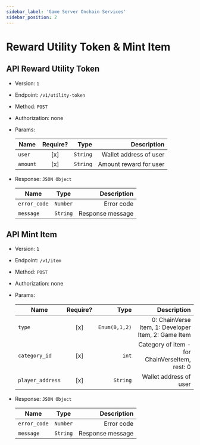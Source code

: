 ```yaml
---
sidebar_label: 'Game Server Onchain Services'
sidebar_position: 2
---
```


# **Reward Utility Token & Mint Item**

## **API Reward Utility Token**

-   Version: `1`
-   Endpoint: `/v1/utility-token`
-   Method: `POST`
-   Authorization: none
-   Params:

    | Name     | Require? |     Type |            Description |
    | -------- | :------: | -------: | ---------------------: |
    | `user`   |   [x]    | `String` | Wallet address of user |
    | `amount` |   [x]    | `String` | Amount reward for user |

-   Response: `JSON Object`

    | Name         |   Type   |      Description |
    | ------------ | :------: | ---------------: |
    | `error_code` | `Number` |       Error code |
    | `message`    | `String` | Response message |

## **API Mint Item**

-   Version: `1`
-   Endpoint: `/v1/item`
-   Method: `POST`
-   Authorization: none
-   Params:

    | Name             | Require? |          Type |                                         Description |
    | ---------------- | :------: | ------------: | --------------------------------------------------: |
    | `type`           |   [x]    | `Enum(0,1,2)` | 0: ChainVerse Item, 1: Developer Item, 2: Game Item |
    | `category_id`    |   [x]    |         `int` |      Category of item - for ChainVerseItem, rest: 0 |
    | `player_address` |   [x]    |      `String` |                              Wallet address of user |

*   Response: `JSON Object`

    | Name         |   Type   |      Description |
    | ------------ | :------: | ---------------: |
    | `error_code` | `Number` |       Error code |
    | `message`    | `String` | Response message |
